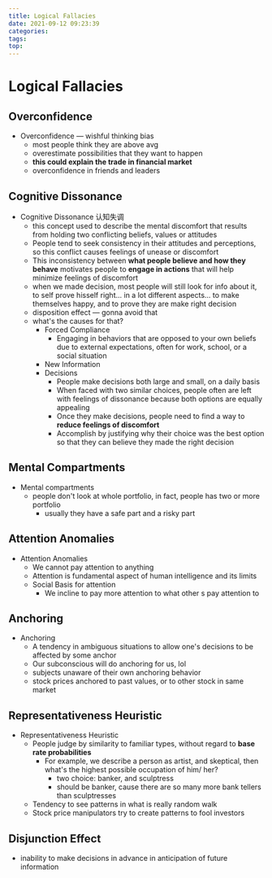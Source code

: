 ```yaml
---
title: Logical Fallacies
date: 2021-09-12 09:23:39
categories:
tags:
top:
---
```


# Logical Fallacies

## Overconfidence

- Overconfidence — wishful thinking bias
    - most people think they are above avg
    - overestimate possibilities that they want to happen
    - **this could explain the trade in financial market**
    - overconfidence in friends and leaders

## Cognitive Dissonance

- Cognitive Dissonance  认知失调
    - this concept used to describe the mental discomfort that results from holding two conflicting beliefs, values or attitudes
    - People tend to seek consistency in their attitudes and perceptions, so this conflict causes feelings of unease or discomfort
    - This inconsistency between **what people believe and how they behave** motivates people to **engage in actions** that will help minimize feelings of discomfort
    - when we made decision, most people will still look for info about it, to self prove hisself right... in a lot different aspects... to make themselves happy, and to prove they are make right decision
    - disposition effect — gonna avoid that
    - what's the causes for that?
        - Forced Compliance
            - Engaging in behaviors that are opposed to your own beliefs due to external expectations, often for work, school, or a social situation
        - New Information
        - Decisions
            - People make decisions both large and small, on a daily basis
            - When faced with two similar choices, people often are left with feelings of dissonance because both options are equally appealing
            - Once they make decisions, people need to find a way to **reduce feelings of discomfort**
            - Accomplish by justifying why their choice was the best option so that they can believe they made the right decision

## Mental Compartments

- Mental compartments
    - people don't look at whole portfolio, in fact, people has two or more portfolio
        - usually they have a safe part and a risky part

## Attention Anomalies

- Attention Anomalies
    - We cannot pay attention to anything
    - Attention is fundamental aspect of human intelligence and its limits
    - Social Basis for attention
        - We incline to pay more attention to what other s pay attention to

## Anchoring

- Anchoring
    - A tendency in ambiguous situations to allow one's decisions to be affected by some anchor
    - Our subconscious will do anchoring for us, lol
    - subjects unaware of their own anchoring behavior
    - stock prices anchored to past values, or to other stock in same market

## Representativeness Heuristic

- Representativeness Heuristic
    - People judge by similarity to familiar types, without regard to **base rate probabilities**
        - For example, we describe a person as artist, and skeptical, then what's the highest possible occupation of him/ her?
            - two choice: banker, and sculptress
            - should be banker, cause there are so many more bank tellers than sculptresses
    - Tendency to see patterns in what is really random walk
    - Stock price manipulators try to create patterns to fool investors

## Disjunction Effect

- inability to make decisions in advance in anticipation of future information